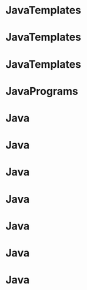 # JavaTemplates
# JavaTemplates
# JavaTemplates
# JavaPrograms
# Java
# Java
# Java
# Java
# Java
# Java
# Java
